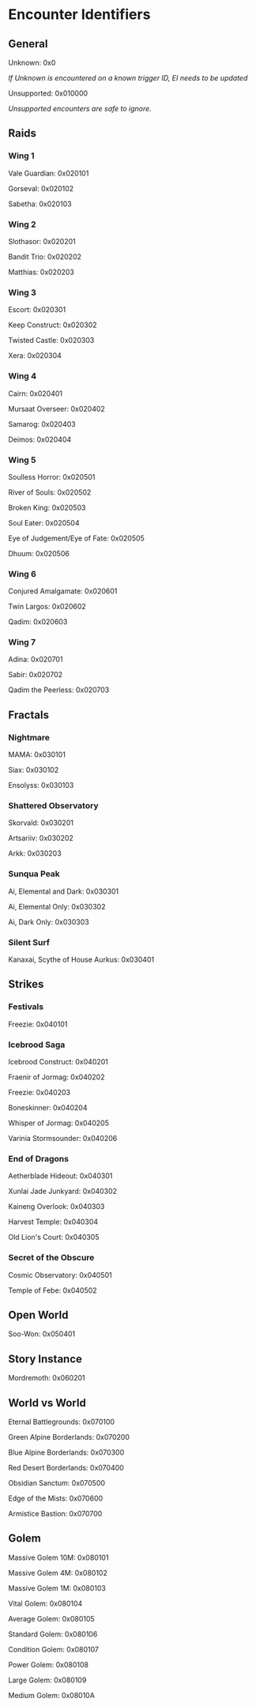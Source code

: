 # Encounter Identifiers
## General
Unknown: 0x0

*If Unknown is encountered on a known trigger ID, EI needs to be updated*

Unsupported: 0x010000

*Unsupported encounters are safe to ignore.*
## Raids
### Wing 1
Vale Guardian: 0x020101

Gorseval: 0x020102

Sabetha: 0x020103

### Wing 2
Slothasor: 0x020201

Bandit Trio: 0x020202

Matthias: 0x020203

### Wing 3
Escort: 0x020301

Keep Construct: 0x020302

Twisted Castle: 0x020303

Xera: 0x020304

### Wing 4
Cairn: 0x020401

Mursaat Overseer: 0x020402

Samarog: 0x020403

Deimos: 0x020404

### Wing 5
Soulless Horror: 0x020501

River of Souls: 0x020502

Broken King: 0x020503

Soul Eater: 0x020504

Eye of Judgement/Eye of Fate: 0x020505

Dhuum: 0x020506

### Wing 6
Conjured Amalgamate: 0x020601

Twin Largos: 0x020602

Qadim: 0x020603

### Wing 7
Adina: 0x020701

Sabir: 0x020702

Qadim the Peerless: 0x020703

## Fractals
### Nightmare
MAMA: 0x030101

Siax: 0x030102

Ensolyss: 0x030103

### Shattered Observatory
Skorvald: 0x030201

Artsariiv: 0x030202

Arkk: 0x030203

### Sunqua Peak
Ai, Elemental and Dark: 0x030301

Ai, Elemental Only: 0x030302

Ai, Dark Only: 0x030303

### Silent Surf
Kanaxai, Scythe of House Aurkus: 0x030401

## Strikes
### Festivals
Freezie: 0x040101

### Icebrood Saga
Icebrood Construct: 0x040201

Fraenir of Jormag: 0x040202

Freezie: 0x040203

Boneskinner: 0x040204

Whisper of Jormag: 0x040205

Varinia Stormsounder: 0x040206

### End of Dragons
Aetherblade Hideout: 0x040301

Xunlai Jade Junkyard: 0x040302

Kaineng Overlook: 0x040303

Harvest Temple: 0x040304

Old Lion's Court: 0x040305

### Secret of the Obscure
Cosmic Observatory: 0x040501

Temple of Febe: 0x040502

## Open World
Soo-Won: 0x050401

## Story Instance
Mordremoth: 0x060201

## World vs World
Eternal Battlegrounds: 0x070100

Green Alpine Borderlands: 0x070200

Blue Alpine Borderlands: 0x070300

Red Desert Borderlands: 0x070400

Obsidian Sanctum: 0x070500

Edge of the Mists: 0x070600

Armistice Bastion: 0x070700

## Golem
Massive Golem 10M: 0x080101

Massive Golem 4M: 0x080102

Massive Golem 1M: 0x080103

Vital Golem: 0x080104

Average Golem: 0x080105

Standard Golem: 0x080106

Condition Golem: 0x080107

Power Golem: 0x080108

Large Golem: 0x080109

Medium Golem: 0x08010A
